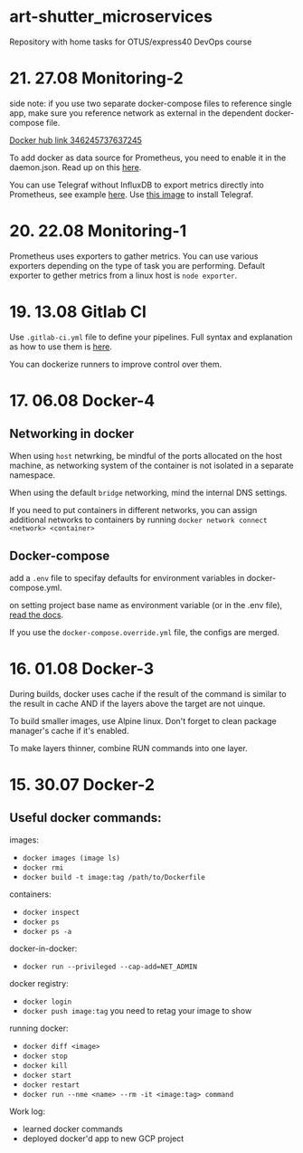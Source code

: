 # art-shutter_microservices

Repository with home tasks for OTUS/express40 DevOps course

# 21. 27.08 Monitoring-2

side note: if you use two separate docker-compose files to reference single app, make sure you reference network as external in the dependent docker-compose file.

[Docker hub link 346245737637245](https://cloud.docker.com/u/346245737637245/repository/list)

To add docker as data source for Prometheus, you need to enable it in the daemon.json. Read up on this [here](https://docs.docker.com/config/thirdparty/prometheus/).

You can use Telegraf without InfluxDB to export metrics directly into Prometheus, see example [here](https://blog.nobugware.com/post/2016/telegraf_prometheus_metrics_swiss_army_knife/). Use [this image](https://hub.docker.com/_/telegraf) to install Telegraf.

# 20. 22.08 Monitoring-1

Prometheus uses exporters to gather metrics. You can use various exporters depending on the type of task you are performing. Default exporter to gether metrics from a linux host is `node exporter`.

# 19. 13.08 Gitlab CI

Use `.gitlab-ci.yml` file to define your pipelines. Full syntax and explanation as how to use them is [here](https://docs.gitlab.com/ee/ci/yaml/).

You can dockerize runners to improve control over them.

# 17. 06.08 Docker-4

## Networking in docker

When using `host` netwrking, be mindful of the ports allocated on the host machine, as networking system of the container is not isolated in a separate namespace.

When using the default `bridge` networking, mind the internal DNS settings.

If you need to put containers in different networks, you can assign additional networks to containers by running `docker network connect <network> <container>`

## Docker-compose

add a `.env` file to specifay defaults for environment variables in docker-compose.yml.

on setting project base name as environment variable (or in the .env file), [read the docs](https://docs.docker.com/compose/reference/envvars/).

If you use the `docker-compose.override.yml` file, the configs are merged.

# 16. 01.08 Docker-3

During builds, docker uses cache if the result of the command is similar to the result in cache AND if the layers above the target are not uinque.

To build smaller images, use Alpine linux. Don't forget to clean package manager's cache if it's enabled. 

To make layers thinner, combine RUN commands into one layer.

# 15. 30.07 Docker-2

## Useful docker commands:

images:
- `docker images (image ls)`
- `docker rmi`
- `docker build -t image:tag /path/to/Dockerfile`

containers:
- `docker inspect`
- `docker ps`
- `docker ps -a`

docker-in-docker:
- `docker run --privileged --cap-add=NET_ADMIN`

docker registry:
- `docker login`
- `docker push image:tag`
you need to retag your image to show

running docker:
- `docker diff <image>`
- `docker stop`
- `docker kill`
- `docker start`
- `docker restart`
- `docker run --nme <name> --rm -it <image:tag> command`

Work log:
- learned docker commands
- deployed docker'd app to new GCP project 

